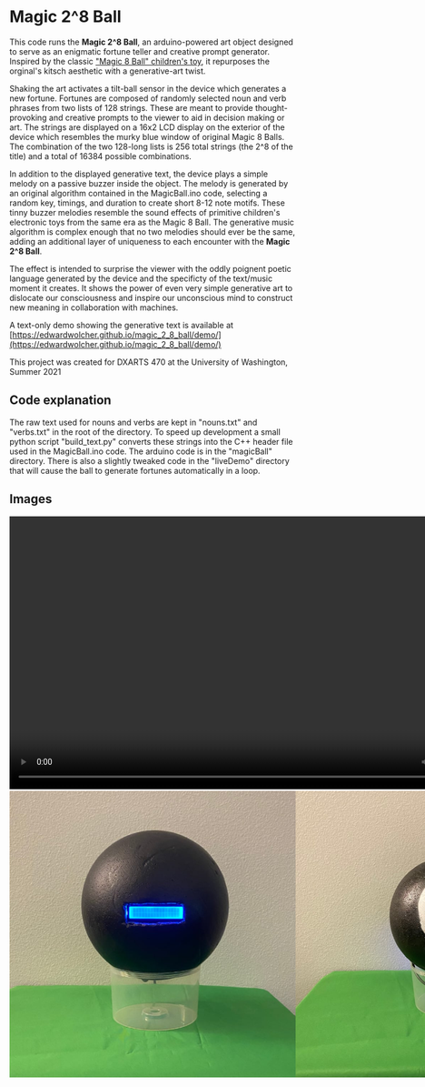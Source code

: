 # Magic 2^8 Ball

This code runs the **Magic 2^8 Ball**, an arduino-powered art object designed to serve as an enigmatic fortune teller and creative prompt generator. Inspired by the classic ["Magic 8 Ball" children's toy](https://en.wikipedia.org/wiki/Magic_8-Ball), it repurposes the orginal's kitsch aesthetic with a generative-art twist.

Shaking the art activates a tilt-ball sensor in the device which generates a new fortune. Fortunes are composed of randomly selected noun and verb phrases from two lists of 128 strings. These are meant to provide thought-provoking and creative prompts to the viewer to aid in decision making or art. The strings are displayed on a 16x2 LCD display on the exterior of the device which resembles the murky blue window of original Magic 8 Balls. The combination of the two 128-long lists is 256 total strings (the 2^8 of the title) and a total of 16384 possible combinations. 

In addition to the displayed generative text, the device plays a simple melody on a passive buzzer inside the object. The melody is generated by an original algorithm contained in the MagicBall.ino code, selecting a random key, timings, and duration to create short 8-12 note motifs. These tinny buzzer melodies resemble the sound effects of primitive children's electronic toys from the same era as the Magic 8 Ball. The generative music algorithm is complex enough that no two melodies should ever be the same, adding an additional layer of uniqueness to each encounter with the **Magic 2^8 Ball**.

The effect is intended to surprise the viewer with the oddly poignent poetic language generated by the device and the specificty of the text/music moment it creates. It shows the power of even very simple generative art to dislocate our consciousness and inspire our unconscious mind to construct new meaning in collaboration with machines. 

A text-only demo showing the generative text is available at [https://edwardwolcher.github.io/magic_2_8_ball/demo/](https://edwardwolcher.github.io/magic_2_8_ball/demo/)

This project was created for DXARTS 470 at the University of Washington, Summer 2021

## Code explanation
The raw text used for nouns and verbs are kept in "nouns.txt" and "verbs.txt" in the root of the directory.
To speed up development a small python script "build_text.py" converts these strings into the C++ header file used in the MagicBall.ino code. The arduino code is in the "magicBall" directory. There is also a slightly tweaked code in the "liveDemo" directory that will cause the ball to generate fortunes automatically in a loop.

## Images

<video width="854" height="480" controls>
<source src="media/MagicBallDemo.mp4" type="video/mp4">
</video>

<div style="display:flex">
<img src="media/frontface.jpg">
<img src="media/backface.jpg">
</div>